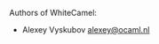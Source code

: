 <!--- OASIS_START --->
<!--- DO NOT EDIT (digest: 5880e10c0c472251936a31d4ccaa549c) --->

Authors of WhiteCamel:

* Alexey Vyskubov <alexey@ocaml.nl>

<!--- OASIS_STOP --->
